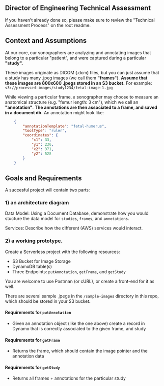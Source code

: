 ## Director of Engineering Technical Assessment

If you haven't already done so, please make sure to review the "Technical Assessment Process" on the root readme.

## Context and Assumptions

At our core, our sonographers are analyzing and annotating images that belong to a particular "patient", and were captured during a particular <strong>"study".</strong>

These images originate as DICOM (.dcm) files, but you can just assume that a study has many .jpeg images (we call them <strong>"frames"</strong>). <strong>Assume that these images are 800x600 .jpegs stored in an S3 bucket.</strong> For example: `s3://processed-images/study1234/fetal-image-1.jpg`

While viewing a particular frame, a sonographer may choose to measure an anatomical structure (e.g. "femur length: 3 cm"), which we call an <strong>"annotation"</strong>. <strong>The annotations are then associated to a frame, and saved in a document db.</strong> An annotation might look like:

```json
    {
        "annotationTemplate": "fetal-humerus",
        "toolType": "ruler",
        "coordinates": {
            "x1": 33,
            "y1": 230,
            "x2": 371,
            "y2": 528
        }
    }
```

## Goals and Requirements

A succesful project will contain two parts: 

### 1) an architecture diagram

Data Model: Using a Document Database, demonstrate how you would stucture the data model for `studies`, `frames`, and `annotations`. 

Services: Describe how the different (AWS) services would interact. 

### 2) a working prototype. 

Create a Serverless project with the following resources:

- S3 Bucket for Image Storage
- DynamoDB table(s)
- Three Endpoints: `putAnnotation`, `getFrame`, and `getStudy`

You are welcome to use Postman (or cURL), or create a front-end for it as well. 

There are several sample .jpegs in the `/sample-images` directory in this repo, which should be stored in your S3 bucket.

#### Requirements for `putAnnotation`

- Given an annotation object (like the one above) create a record in Dynamo that is correctly associated to the given frame, and study

#### Requirements for `getFrame`

- Returns the frame, which should contain the image pointer and the annotation data

#### Requirements for `getStudy`

- Returns all frames + annotations for the particular study 
